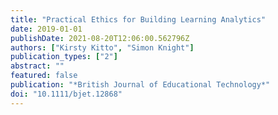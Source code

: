 ```yaml
---
title: "Practical Ethics for Building Learning Analytics"
date: 2019-01-01
publishDate: 2021-08-20T12:06:00.562796Z
authors: ["Kirsty Kitto", "Simon Knight"]
publication_types: ["2"]
abstract: ""
featured: false
publication: "*British Journal of Educational Technology*"
doi: "10.1111/bjet.12868"
---
```


